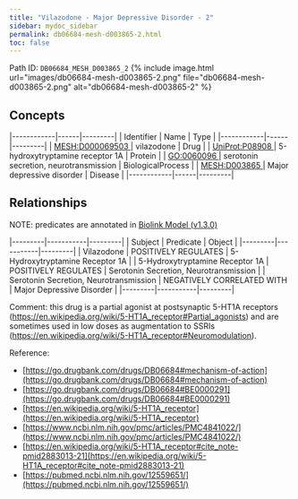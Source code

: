 ```yaml
---
title: "Vilazodone - Major Depressive Disorder - 2"
sidebar: mydoc_sidebar
permalink: db06684-mesh-d003865-2.html
toc: false 
---
```



Path ID: `DB06684_MESH_D003865_2`
{% include image.html url="images/db06684-mesh-d003865-2.png" file="db06684-mesh-d003865-2.png" alt="db06684-mesh-d003865-2" %}

## Concepts

|------------|------|---------|
| Identifier | Name | Type    |
|------------|------|---------|
| <a href="https://identifiers.org/MESH:D000069503">MESH:D000069503 </a> | vilazodone | Drug |
| <a href="https://identifiers.org/UniProt:P08908">UniProt:P08908 </a> | 5-hydroxytryptamine receptor 1A | Protein |
| <a href="https://identifiers.org/GO:0060096">GO:0060096 </a> | serotonin secretion, neurotransmission | BiologicalProcess |
| <a href="https://identifiers.org/MESH:D003865">MESH:D003865 </a> | Major depressive disorder | Disease |
|------------|------|---------|

## Relationships


NOTE: predicates are annotated in <a href="https://github.com/biolink/biolink-model/releases/tag/v1.3.0">Biolink Model (v1.3.0)</a>

|---------|-----------|---------|
| Subject | Predicate | Object  |
|---------|-----------|---------|
| Vilazodone | POSITIVELY REGULATES | 5-Hydroxytryptamine Receptor 1A |
| 5-Hydroxytryptamine Receptor 1A | POSITIVELY REGULATES | Serotonin Secretion, Neurotransmission |
| Serotonin Secretion, Neurotransmission | NEGATIVELY CORRELATED WITH | Major Depressive Disorder |
|---------|-----------|---------|

Comment: this drug is a partial agonist at postsynaptic 5-HT1A receptors (https://en.wikipedia.org/wiki/5-HT1A_receptor#Partial_agonists) and are sometimes used in low doses as augmentation to SSRIs (https://en.wikipedia.org/wiki/5-HT1A_receptor#Neuromodulation).

Reference: 
  - [https://go.drugbank.com/drugs/DB06684#mechanism-of-action](https://go.drugbank.com/drugs/DB06684#mechanism-of-action)
  - [https://go.drugbank.com/drugs/DB06684#BE0000291](https://go.drugbank.com/drugs/DB06684#BE0000291)
  - [https://en.wikipedia.org/wiki/5-HT1A_receptor](https://en.wikipedia.org/wiki/5-HT1A_receptor)
  - [https://www.ncbi.nlm.nih.gov/pmc/articles/PMC4841022/](https://www.ncbi.nlm.nih.gov/pmc/articles/PMC4841022/)
  - [https://en.wikipedia.org/wiki/5-HT1A_receptor#cite_note-pmid2883013-21](https://en.wikipedia.org/wiki/5-HT1A_receptor#cite_note-pmid2883013-21)
  - [https://pubmed.ncbi.nlm.nih.gov/12559651/](https://pubmed.ncbi.nlm.nih.gov/12559651/)
